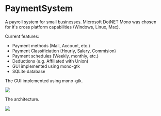 # PaymentSystem

A payroll system for small businesses. Microsoft DotNET Mono was chosen for it's cross platform capabilities (Windows, Linux, Mac).

Current features:
- Payment methods (Mail, Account, etc.)
- Payment Classificiation (Hourly, Salary, Commision)
- Payment schedules (Weekly, monthly, etc.)
- Deductions (e.g. Affiliated with Union)
- GUI implemented using mono-gtk
- SQLite database


The GUI implemented using mono-gtk.

<image src = "Screenshot-gtkgui.png">


The architecture.

<image src = "Payroll-architecture-2020-09-06.png">
